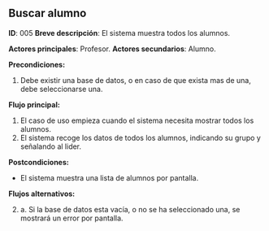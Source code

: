 ## Buscar alumno

**ID**: 005
**Breve descripción**: El sistema muestra todos los alumnos.

**Actores principales**: Profesor.
**Actores secundarios**: Alumno.

**Precondiciones:**

1. Debe existir una base de datos, o en caso de que exista mas de una, debe seleccionarse una.


**Flujo principal:**

1. El caso de uso empieza cuando el sistema necesita mostrar todos los alumnos.
2. El sistema recoge los datos de todos los alumnos, indicando su grupo y señalando al lider.

**Postcondiciones:**

* El sistema muestra una lista de alumnos por pantalla.

**Flujos alternativos:**

2. a. Si la base de datos esta vacía, o no se ha seleccionado una, se mostrará un error por pantalla.
